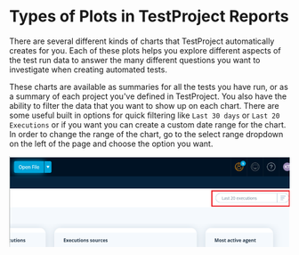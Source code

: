 # Types of Plots in TestProject Reports

There are several different kinds of charts that TestProject automatically creates for you. Each of these plots helps you explore different aspects of the test run data to answer the many different questions you want to investigate when creating automated tests.

These charts are available as summaries for all the tests you have run, or as a summary of each project you've defined in TestProject. You also have the ability to filter the data that you want to show up on each chart. There are some useful built in options for quick filtering like `Last 30 days` or `Last 20 Executions` or if you want you can create a custom date range for the chart. In order to change the range of the chart, go to the select range dropdown on the left of the page and choose the option you want.

![Select Chart Range](../../.gitbook/assets/chart-range%20%281%29.png)




